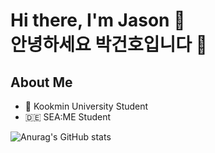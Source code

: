 Hi there, I'm Jason 👋  
안녕하세요 박건호입니다 👋
=============

## About Me
- 🏫 Kookmin University Student
- 🇩🇪 SEA:ME Student

![Anurag's GitHub stats](https://github-readme-stats.vercel.app/api?username=KunhoPark-Jason&show_icons=true&theme=)

